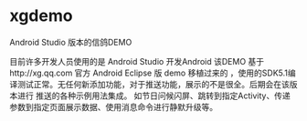 # xgdemo
Android Studio 版本的信鸽DEMO

目前许多开发人员使用的是 Android Studio 开发Android 该DEMO 基于http://xg.qq.com 官方 Android Eclipse 版 demo 移植过来的
，使用的SDK5.1编译测试正常。无任何新添加功能，对于推送功能，展示的不是很全。后期会在该版本进行 推送的各种示例用法集成。
如节日问候闪屏、跳转到指定Activity、传递参数到指定页面展示数据、使用消息命令进行静默升级等。

